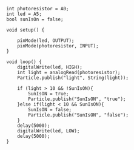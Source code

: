     int photoresistor = A0;
    int led = A5;
    bool sunIsOn = false;

    void setup() {

        pinMode(led, OUTPUT);
        pinMode(photoresistor, INPUT);
    }

    void loop() {
        digitalWrite(led, HIGH);
        int light = analogRead(photoresistor);
        Particle.publish("light", String(light));

        if (light > 10 && !SunIsON){
            SunIsON = true;
            Particle.publish("SunIsON", "true");
        }else if(light < 10 && SunIsON){
            SunIsON = false;
            Particle.publish("SunIsON", "false");
        }
        delay(5000);
        digitalWrite(led, LOW);
        delay(5000);
    }
